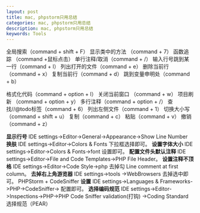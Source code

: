 ```yaml
---
layout: post
title: mac, phpstorm只用总结
categories: mac, phpstorm只用总结
description: mac, phpstorm只用总结
keywords: Tools
---
```


全局搜索（command + shift + F）
显示类中的方法 （command + 7）
函数追踪 （command +鼠标点击）
单行注释/取消（command + /）
输入行号跳到某一行（command + l）
列出打开的文件（command + e）
删除当前行（command + x）
复制当前行（command + d）
跳到变量申明处（command + b）


格式化代码（command + option + l）
关闭当前窗口 （command + w）
项目刷新 （command + option + y）
多行注释（command + option + /）
查找//@todo标签（command + 6）
列出左侧文件（command + 1）
切换大小写（command + shift + u）
复制（command + c）
粘贴（command + v）
撤销（command + z）

**显示行号**
IDE settings->Editor->General->Appearance->Show Line Number
**换肤**
IDE settings->Editor->Colors & Fonts 下拉框选择即可。
**设置字体大小**
IDE settings->Editor->Colors & Fonts->font 设置即可。
**配置文件头默认注释**
IDE settings->Editor->File and Code Templates->PHP File Header。
**设置注释不顶格**
IDE settings->Editor->Code Style->php 去掉勾 Line comment at first column。
**去掉右上角游览器**
IDE settings->tools ->WebBrowsers  去掉选中即可。
PHPStorm + CodeSniffer
**设置**
IDE settings->Languages & Frameworks->PHP->CodeSniffer-> 配置即可。
**选择编码规范**
IDE settings->Editor->Inspections->PHP->PHP Code Sniffer validation(打钩) ->Coding Standard 选择规范（PEAR）


